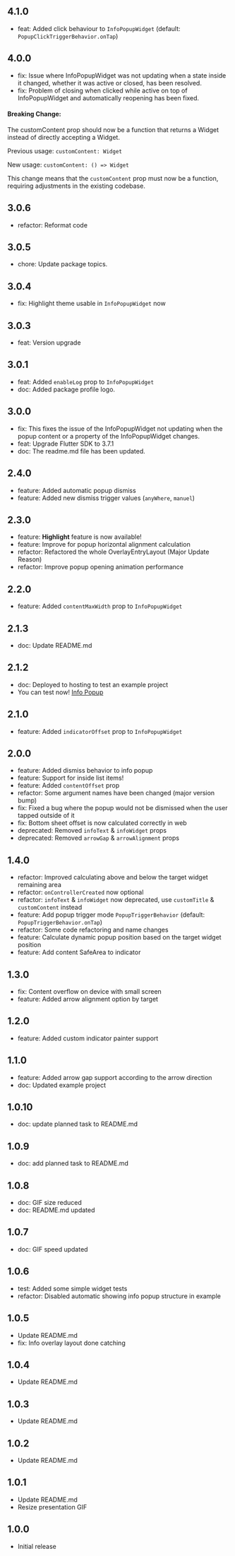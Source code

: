 ## 4.1.0

- feat: Added click behaviour to `InfoPopupWidget` (default: `PopupClickTriggerBehavior.onTap`)

## 4.0.0

- fix: Issue where InfoPopupWidget was not updating when a state inside it changed, whether it was active or closed, has been resolved.
- fix: Problem of closing when clicked while active on top of InfoPopupWidget and automatically reopening has been fixed.

#### Breaking Change: 
The customContent prop should now be a function that returns a Widget instead of directly accepting a Widget.

Previous usage: `customContent: Widget`

New usage: `customContent: () => Widget`

This change means that the `customContent` prop must now be a function, requiring adjustments in the existing codebase.

## 3.0.6

- refactor: Reformat code

## 3.0.5

- chore: Update package topics.

## 3.0.4

- fix: Highlight theme usable in `InfoPopupWidget` now

## 3.0.3

- feat: Version upgrade
 
## 3.0.1

- feat: Added `enableLog` prop to `InfoPopupWidget`
- doc: Added package profile logo.

## 3.0.0

- fix: This fixes the issue of the InfoPopupWidget not updating when the popup content or a property of the InfoPopupWidget changes.
- feat: Upgrade Flutter SDK to 3.7.1
- doc: The readme.md file has been updated.

## 2.4.0

- feature: Added automatic popup dismiss
- feature: Added new dismiss trigger values (`anyWhere`, `manuel`)
 
## 2.3.0

- feature: **Highlight** feature is now available!
- feature: Improve for popup horizontal alignment calculation
- refactor: Refactored the whole OverlayEntryLayout (Major Update Reason)
- refactor: Improve popup opening animation performance

## 2.2.0

- feature: Added `contentMaxWidth` prop to `InfoPopupWidget`

## 2.1.3

- doc: Update README.md

## 2.1.2

- doc: Deployed to hosting to test an example project
- You can test now! [Info Popup](https://info-popup.web.app/#/ "Info Popup")

## 2.1.0

- feature: Added `indicatorOffset` prop to `InfoPopupWidget`

## 2.0.0

- feature: Added dismiss behavior to info popup
- feature: Support for inside list items!
- feature: Added `contentOffset` prop
- refactor: Some argument names have been changed (major version bump)
- fix: Fixed a bug where the popup would not be dismissed when the user tapped outside of it
- fix: Bottom sheet offset is now calculated correctly in web
- deprecated: Removed `infoText` & `infoWidget` props
- deprecated: Removed `arrowGap` & `arrowAlignment` props

## 1.4.0

- refactor: Improved calculating above and below the target widget remaining area
- refactor: `onControllerCreated` now optional
- refactor: `infoText` & `infoWidget` now deprecated, use `customTitle` & `customContent` instead
- feature: Add popup trigger mode `PopupTriggerBehavior` (default: `PopupTriggerBehavior.onTap`)
- refactor: Some code refactoring and name changes
- feature: Calculate dynamic popup position based on the target widget position
- feature: Add content SafeArea to indicator

## 1.3.0

- fix: Content overflow on device with small screen
- feature: Added arrow alignment option by target

## 1.2.0

- feature: Added custom indicator painter support

## 1.1.0

- feature: Added arrow gap support according to the arrow direction
- doc: Updated example project

## 1.0.10

- doc: update planned task to README.md

## 1.0.9

- doc: add planned task to README.md

## 1.0.8

- doc: GIF size reduced
- doc: README.md updated

## 1.0.7

- doc: GIF speed updated

## 1.0.6

- test: Added some simple widget tests
- refactor: Disabled automatic showing info popup structure in example

## 1.0.5

- Update README.md
- fix: Info overlay layout done catching

## 1.0.4

- Update README.md

## 1.0.3

- Update README.md

## 1.0.2

- Update README.md

## 1.0.1

- Update README.md
- Resize presentation GIF

## 1.0.0

- Initial release